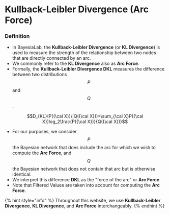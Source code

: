 # Kullback-Leibler Divergence (Arc Force)

### Definition&#x20;

* In BayesiaLab, the **Kullback-Leibler Divergence** (or **KL Divergence**) is used to measure the strength of the relationship between two nodes that are directly connected by an arc.&#x20;
* We commonly refer to the **KL Divergence** also as **Arc Force**.
* Formally, ​the **Kullback-Leibler Divergence DKL** measures the difference between two distributions $$P$$ and $$Q$$.

$$D_{KL}(P({\cal X})\|Q({\cal X}))=\sum_{\cal X}P({\cal X})log_2\frac{P({\cal X})}{Q({\cal X})}$$

* For our purposes, we consider $$P$$ the Bayesian network that does include the arc for which we wish to compute the **Arc Force**, and $$Q$$ the Bayesian network that does not contain that arc but is otherwise identical.
* We interpret this difference **DKL** as the "force of the arc" or **Arc Force**.
* Note that Filtered Values are taken into account for computing the **Arc Force**.

{% hint style="info" %}
Throughout this website, we use **Kullback-Leibler Divergence**, **KL Divergence**, and **Arc Force** interchangeably.
{% endhint %}
